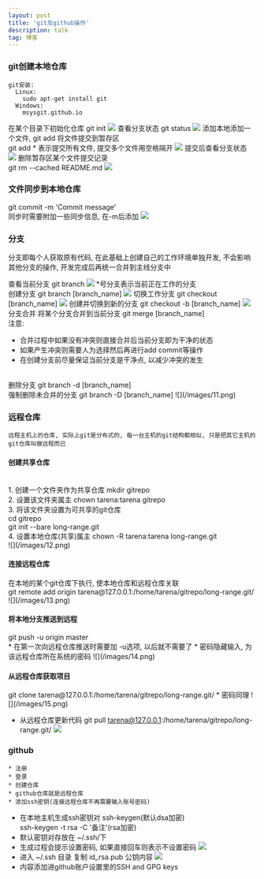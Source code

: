 ```yaml
---
layout: post
title: 'git及github操作'
description: talk
tag: 博客
---      
```

### git创建本地仓库
    git安装:
      Linux:
        sudo apt-get install git
      Windows:
        msysgit.github.io

在某个目录下初始化仓库 git init
![](/images/1.png)
查看分支状态 git status
![](/images/2.png)
添加本地添加一个文件, git add 将文件提交到暂存区<br>
git add * 表示提交所有文件, 提交多个文件用空格隔开
![](/images/3.png)
提交后查看分支状态
![](/images/4.png)
删除暂存区某个文件提交记录<br>
git rm --cached README.md
![](/images/5.png)

### 文件同步到本地仓库

git commit -m 'Commit message'<br>
同步时需要附加一些同步信息, 在-m后添加
![](/images/6.png)

### 分支

分支即每个人获取原有代码, 在此基础上创建自己的工作环境单独开发, 不会影响其他分支的操作, 开发完成后再统一合并到主线分支中<br>

查看当前分支 git branch
![](/images/7.png)
*号分支表示当前正在工作的分支<br>
创建分支 git branch [branch_name]
![](/images/8.png)
切换工作分支 git checkout [branch_name]
![](/images/9.png)
创建并切换到新的分支 git checkout -b [branch_name]
![](/images/10.png)
分支合并 将某个分支合并到当前分支 git merge [branch_name]<br>
注意:
* 合并过程中如果没有冲突则直接合并后当前分支即为干净的状态
* 如果产生冲突则需要人为选择然后再进行add commit等操作
* 在创建分支前尽量保证当前分支是干净点, 以减少冲突的发生
<br>
删除分支 git branch -d [branch_name]<br>
强制删除未合并的分支 git branch -D [branch_name]
![](/images/11.png)

### 远程仓库
    远程主机上的仓库, 实际上git是分布式的, 每一台主机的git结构都相似, 只是把其它主机的git仓库叫做远程而已

<h4>创建共享仓库</h4><br>
1. 创建一个文件夹作为共享仓库 mkdir gitrepo<br>
2. 设置该文件夹属主 chown tarena:tarena gitrepo<br>
3. 将该文件夹设置为可共享的git仓库<br>
  cd gitrepo<br>
  git init --bare long-range.git<br>
4. 设置本地仓库(共享)属主 chown -R tarena:tarena long-range.git<br>
![](/images/12.png)

<h4>连接远程仓库</h4>
在本地的某个git仓库下执行, 使本地仓库和远程仓库关联<br>
git remote add origin tarena@127.0.0.1:/home/tarena/gitrepo/long-range.git/
![](/images/13.png)

<h4>将本地分支推送到远程</h4>
git push  -u origin master<br>
* 在第一次向远程仓库推送时需要加 -u选项, 以后就不需要了
* 密码隐藏输入, 为该远程仓库所在系统的密码
![](/images/14.png)

<h4>从远程仓库获取项目</h4>
git clone tarena@127.0.0.1:/home/tarena/gitrepo/long-range.git/
* 密码同理
![](/images/15.png)

* 从远程仓库更新代码
git pull tarena@127.0.0.1:/home/tarena/gitrepo/long-range.git/
![](/images/16.png)

### github
    * 注册
    * 登录
    * 创建仓库
    * github仓库就是远程仓库
    * 添加ssh密钥(连接远程仓库不再需要输入账号密码)

* 在本地主机生成ssh密钥对 ssh-keygen(默认dsa加密)<br>
ssh-keygen -t rsa -C '备注'(rsa加密)
* 默认密钥对存放在 ~/.ssh/下
* 生成过程会提示设置密码, 如果直接回车则表示不设置密码
![](/images/17.png)
* 进入 ~/.ssh 目录 复制 id_rsa.pub 公钥内容
![](/images/18.png)
* 内容添加进github账户设置里的SSH and GPG keys

